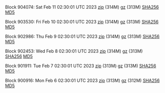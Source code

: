Block 904074: Sat Feb 11 02:30:01 UTC 2023 [zip](https://files.01coin.io/mainnet/2023-02-11/bootstrap.dat.zip) (314M) [gz](https://files.01coin.io/mainnet/2023-02-11/bootstrap.dat.tar.gz) (313M) [SHA256](https://files.01coin.io/mainnet/2023-02-11/sha256.txt) [MD5](https://files.01coin.io/mainnet/2023-02-11/md5.txt)

Block 903530: Fri Feb 10 02:30:01 UTC 2023 [zip](https://files.01coin.io/mainnet/2023-02-10/bootstrap.dat.zip) (314M) [gz](https://files.01coin.io/mainnet/2023-02-10/bootstrap.dat.tar.gz) (313M) [SHA256](https://files.01coin.io/mainnet/2023-02-10/sha256.txt) [MD5](https://files.01coin.io/mainnet/2023-02-10/md5.txt)

Block 902986: Thu Feb  9 02:30:01 UTC 2023 [zip](https://files.01coin.io/mainnet/2023-02-09/bootstrap.dat.zip) (314M) [gz](https://files.01coin.io/mainnet/2023-02-09/bootstrap.dat.tar.gz) (313M) [SHA256](https://files.01coin.io/mainnet/2023-02-09/sha256.txt) [MD5](https://files.01coin.io/mainnet/2023-02-09/md5.txt)

Block 902453: Wed Feb  8 02:30:01 UTC 2023 [zip](https://files.01coin.io/mainnet/2023-02-08/bootstrap.dat.zip) (314M) [gz](https://files.01coin.io/mainnet/2023-02-08/bootstrap.dat.tar.gz) (313M) [SHA256](https://files.01coin.io/mainnet/2023-02-08/sha256.txt) [MD5](https://files.01coin.io/mainnet/2023-02-08/md5.txt)

Block 901911: Tue Feb  7 02:30:01 UTC 2023 [zip](https://files.01coin.io/mainnet/2023-02-07/bootstrap.dat.zip) (313M) [gz](https://files.01coin.io/mainnet/2023-02-07/bootstrap.dat.tar.gz) (313M) [SHA256](https://files.01coin.io/mainnet/2023-02-07/sha256.txt) [MD5](https://files.01coin.io/mainnet/2023-02-07/md5.txt)

Block 900916: Mon Feb  6 02:30:01 UTC 2023 [zip](https://files.01coin.io/mainnet/2023-02-06/bootstrap.dat.zip) (313M) [gz](https://files.01coin.io/mainnet/2023-02-06/bootstrap.dat.tar.gz) (312M) [SHA256](https://files.01coin.io/mainnet/2023-02-06/sha256.txt) [MD5](https://files.01coin.io/mainnet/2023-02-06/md5.txt)
